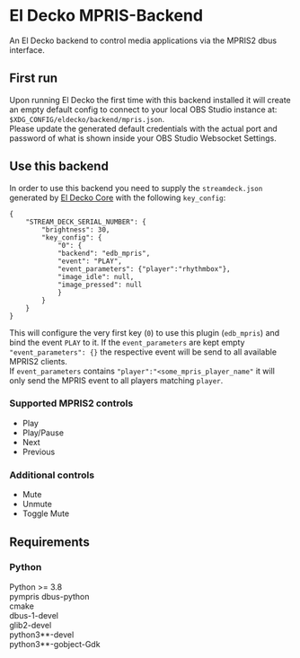 # El Decko MPRIS-Backend
An El Decko backend to control media applications via the MPRIS2 dbus interface.

## First run

Upon running El Decko the first time with this backend installed it will create an empty default config to connect to
your local OBS Studio instance at: `$XDG_CONFIG/eldecko/backend/mpris.json`.  
Please update the generated default credentials with the actual port and password of what is shown inside your OBS
Studio Websocket Settings.

## Use this backend

In order to use this backend you need to supply the `streamdeck.json` generated
by [El Decko Core](https://github.com/Z-Ray-Entertainment/el_decko_core) with the following `key_config`:

```
{
    "STREAM_DECK_SERIAL_NUMBER": {
        "brightness": 30,
        "key_config": {
            "0": {
            "backend": "edb_mpris",
            "event": "PLAY",
            "event_parameters": {"player":"rhythmbox"},
            "image_idle": null,
            "image_pressed": null
            }
        }
    }
}
```

This will configure the very first key (`0`) to use this plugin (`edb_mpris`) and bind the event `PLAY` to it.
If the `event_parameters` are kept empty `"event_parameters": {}` the respective event will be send to all available 
MPRIS2 clients.  
If `event_parameters` contains `"player":"<some_mpris_player_name"` it will only send the MPRIS event to all players 
matching `player`.

### Supported MPRIS2 controls

- Play
- Play/Pause
- Next
- Previous

### Additional controls
- Mute
- Unmute
- Toggle Mute

## Requirements
### Python
Python >= 3.8  
pympris
dbus-python  
cmake  
dbus-1-devel  
glib2-devel  
python3**-devel  
python3**-gobject-Gdk